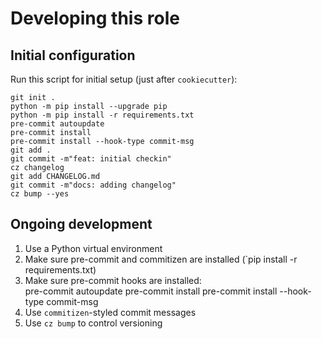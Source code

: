 # Developing this role

## Initial configuration

Run this script for initial setup (just after `cookiecutter`):
```
git init .
python -m pip install --upgrade pip
python -m pip install -r requirements.txt
pre-commit autoupdate
pre-commit install
pre-commit install --hook-type commit-msg
git add .
git commit -m"feat: initial checkin"
cz changelog
git add CHANGELOG.md
git commit -m"docs: adding changelog"
cz bump --yes
```

## Ongoing development

1. Use a Python virtual environment
2. Make sure pre-commit and commitizen are installed (`pip install -r requirements.txt)
3. Make sure pre-commit hooks are installed:  
    pre-commit autoupdate
    pre-commit install
    pre-commit install --hook-type commit-msg
4. Use `commitizen`-styled commit messages
5. Use `cz bump` to control versioning
